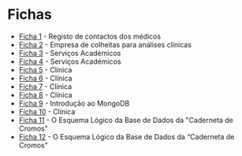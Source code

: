 # Fichas

* [Ficha 1](Ficha1.pdf) - Registo de contactos dos médicos
* [Ficha 2](Ficha2.pdf) - Empresa de colheitas para análises clínicas
* [Ficha 3](Ficha3.mwb) - Serviços Académicos
* [Ficha 4](Ficha4.pdf) - Serviços Académicos
* [Ficha 5](Ficha5.pdf) - Clínica
* [Ficha 6](Ficha6.sql) - Clínica
* [Ficha 7](Ficha7.sql) - Clínica
* [Ficha 8](Ficha8.sql) - Clínica
* [Ficha 9](Ficha9.txt) - Introdução ao MongoDB
* [Ficha 10](Ficha10.pdf) - Clínica
* [Ficha 11](Ficha11.sql) - O Esquema Lógico da Base de Dados da "Caderneta de Cromos"
* [Ficha 12](Ficha12.sql) - O Esquema Lógico da Base de Dados da “Caderneta de Cromos”
